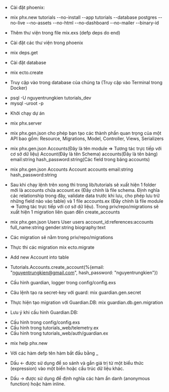 + Cài đặt phoenix: 
- mix phx.new tutorials --no-install --app tutorials --database postgres --no-live --no-assets --no-html --no-dashboard --no-mailer --binary-id

+ Thêm thư viện trong file mix.exs (defp deps do end)

+ Cài đặt các thư viện trong phoenix
- mix deps.get

+ Cài đặt database
- mix ecto.create

+ Truy cập vào trong database của chúng ta (Truy cập vào Terminal trong Docker)
- psql -U nguyentrungkien tutorials_dev
- mysql -uroot -p

+ Khởi chạy dự án
- mix phx.server

- mix phx.gen.json cho phép bạn tạo các thành phần quan trọng của một API bao gồm: Resource, Migrations, Model, Controller, Views, Serializers
- mix phx.gen.json Accounts(Đây là tên module => Tương tác trực tiếp với cơ sở dữ liệu) Account(Đây là tên Schema) accounts(Đây là tên bảng) email:string hash_password:string(Các field trong bảng accounts)
- mix phx.gen.json Accounts Account accounts email:string hash_password:string
- Sau khi chạy lệnh trên xong thì trong lib/tutorials sẽ xuất hiện 1 folder mới là accounts chứa account.ex (Đây chính là file schema. Định nghĩa các relationship trong đây, validate data trước khi lưu, cho phép lưu trữ những field nào vào table) và 1 file accounts.ex 
(Đây chính là file module => Tương tác trực tiếp với cơ sở dữ liệu). Trong priv/repo/migrations sẽ xuất hiện 1 migration liên quan đến create_accounts
- mix phx.gen.json Users User users account_id:references:accounts full_name:string gender:string biography:text

+ Các migration sẽ nằm trong priv/repo/migrations

+ Thực thi các migration
mix ecto.migrate

+ Add new Account into table
- Tutorials.Accounts.create_account(%{email: "nguyentrungkien@gmail.com", hash_password: "nguyentrungkien"})

+ Cấu hình guardian, logger trong config/config.exs

+ Câu lệnh tạo ra secret-key với guard: mix guardian.gen.secret

+ Thực hiện tạo migration với Guardian.DB: mix guardian.db.gen.migration

+ Lưu ý khi cấu hình Guardian.DB:
- Cấu hình trong config/config.exs
- Cấu hình trong tutorials_web/telemetry.ex
- Cấu hình trong tutorials_web/auth/guardian.ex

+ mix help phx.new

+ Với các hàm defp tên hàm bắt đầu bằng _

+ Dấu <- được sử dụng để so sánh và gắn giá trị từ một biểu thức (expression) vào một biến hoặc cấu trúc dữ liệu khác.

+ Dấu -> được sử dụng để định nghĩa các hàm ẩn danh (anonymous function) hoặc hàm inline.